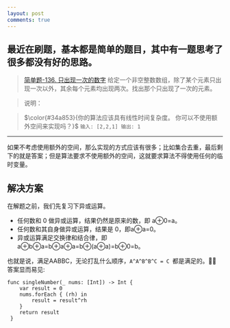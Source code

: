 ```yaml
---
layout: post
comments: true
---
```


## 最近在刷题，基本都是简单的题目，其中有一题思考了很多都没有好的思路。
> [简单题-136. 只出现一次的数字](https://leetcode-cn.com/problems/single-number/)
> 给定一个非空整数数组，除了某个元素只出现一次以外，其余每个元素均出现两次。找出那个只出现了一次的元素。

> 说明：

> $\color{#34a853}{你的算法应该具有线性时间复杂度。 你可以不使用额外空间来实现吗？}$
`输入: [2,2,1]
输出: 1
`

-------
如果不考虑使用额外的空间，那么实现的方式应该有很多；比如集合去重，最后剩下的就是答案；但是算法要求不使用额外的空间，这就要求算法不得使用任何的临时变量。
## 解决方案
在解题之前，我们先复习下异或运算。

* 任何数和 0 做异或运算，结果仍然是原来的数，即 a⊕0=a。
* 任何数和其自身做异或运算，结果是 0，即a⊕a=0。
* 异或运算满足交换律和结合律，即 a⊕b⊕a=b⊕a⊕a=b⊕(a⊕a)=b⊕0=b。

也就是说，满足AABBC，无论打乱什么顺序，`A^A^B^B^C = C `都是满足的。🤦‍♀️
答案显而易见:

``` 
func singleNumber(_ nums: [Int]) -> Int {
    var result = 0
    nums.forEach { (rh) in
        result = result^rh
    }
    return result
 }
```






